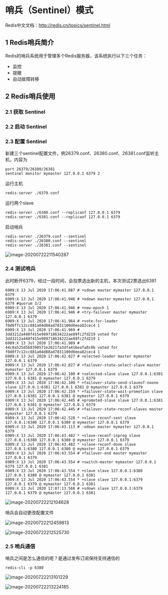 # 哨兵（Sentinel）模式

Redis中文文档：http://redis.cn/topics/sentinel.html

## 1 Redis哨兵简介

Redis的哨兵系统用于管理多个Redis服务器，该系统执行以下三个任务：

- 监控
- 提醒
- 自动故障转移

## 2 Redis哨兵使用

### 2.1 获取 Sentinel

### 2.2 启动 Sentinel

### 2.3 配置 Sentinel

新建三个sentinel配置文件，例26379.conf、26380.conf、26381.conf监听主机，内容为

```
port 26379/26380/26381
sentinel monitor mymaster 127.0.0.1 6379 2
```

运行主机

```
redis-server ./6379.conf
```

运行两个slave

```
redis-server ./6380.conf --replicaof 127.0.0.1 6379
redis-server ./6381.conf --replicaof 127.0.0.1 6379
```

启动哨兵

```
redis-server ./26379.conf --sentinel
redis-server ./26380.conf --sentinel
redis-server ./26381.conf --sentinel
```

![image-20200722211540287](https://yeyangshu-picgo.oss-cn-shanghai.aliyuncs.com/img/image-20200722211540287.png)

### 2.4 测试哨兵

此时断开6379，经过一段时间，会投票选出新的主机，本次测试2票选出6381

```
6909:X 13 Jul 2020 17:06:41.887 # +sdown master mymaster 127.0.0.1 6379
6909:X 13 Jul 2020 17:06:41.946 # +odown master mymaster 127.0.0.1 6379 #quorum 3/2
6909:X 13 Jul 2020 17:06:41.946 # +new-epoch 1
6909:X 13 Jul 2020 17:06:41.946 # +try-failover master mymaster 127.0.0.1 6379
6909:X 13 Jul 2020 17:06:41.964 # +vote-for-leader f0d0f7c12cc881a04d88ad7831100d0eea82cec4 1
6909:X 13 Jul 2020 17:06:41.969 # 3dd3212a440f415e989718634222ae89fc2fd219 voted for 3dd3212a440f415e989718634222ae89fc2fd219 1
6909:X 13 Jul 2020 17:06:41.989 # 44c8a525d5b8390571e2621fa3dfa416eafa8c0b voted for f0d0f7c12cc881a04d88ad7831100d0eea82cec4 1
6909:X 13 Jul 2020 17:06:42.027 # +elected-leader master mymaster 127.0.0.1 6379
6909:X 13 Jul 2020 17:06:42.027 # +failover-state-select-slave master mymaster 127.0.0.1 6379
6909:X 13 Jul 2020 17:06:42.100 # +selected-slave slave 127.0.0.1:6381 127.0.0.1 6381 @ mymaster 127.0.0.1 6379
6909:X 13 Jul 2020 17:06:42.100 * +failover-state-send-slaveof-noone slave 127.0.0.1:6381 127.0.0.1 6381 @ mymaster 127.0.0.1 6379
6909:X 13 Jul 2020 17:06:42.159 * +failover-state-wait-promotion slave 127.0.0.1:6381 127.0.0.1 6381 @ mymaster 127.0.0.1 6379
6909:X 13 Jul 2020 17:06:42.445 # +promoted-slave slave 127.0.0.1:6381 127.0.0.1 6381 @ mymaster 127.0.0.1 6379
6909:X 13 Jul 2020 17:06:42.445 # +failover-state-reconf-slaves master mymaster 127.0.0.1 6379
6909:X 13 Jul 2020 17:06:42.528 * +slave-reconf-sent slave 127.0.0.1:6380 127.0.0.1 6380 @ mymaster 127.0.0.1 6379
6909:X 13 Jul 2020 17:06:43.113 # -odown master mymaster 127.0.0.1 6379
6909:X 13 Jul 2020 17:06:43.482 * +slave-reconf-inprog slave 127.0.0.1:6380 127.0.0.1 6380 @ mymaster 127.0.0.1 6379
6909:X 13 Jul 2020 17:06:43.482 * +slave-reconf-done slave 127.0.0.1:6380 127.0.0.1 6380 @ mymaster 127.0.0.1 6379
6909:X 13 Jul 2020 17:06:43.554 # +failover-end master mymaster 127.0.0.1 6379
6909:X 13 Jul 2020 17:06:43.554 # +switch-master mymaster 127.0.0.1 6379 127.0.0.1 6381
6909:X 13 Jul 2020 17:06:43.554 * +slave slave 127.0.0.1:6380 127.0.0.1 6380 @ mymaster 127.0.0.1 6381
6909:X 13 Jul 2020 17:06:43.554 * +slave slave 127.0.0.1:6379 127.0.0.1 6379 @ mymaster 127.0.0.1 6381
6909:X 13 Jul 2020 17:07:13.568 # +sdown slave 127.0.0.1:6379 127.0.0.1 6379 @ mymaster 127.0.0.1 6381
```

![image-20200722212104628](https://yeyangshu-picgo.oss-cn-shanghai.aliyuncs.com/img/image-20200722212104628.png)

哨兵会自动更改配置文件

![image-20200722212459813](https://yeyangshu-picgo.oss-cn-shanghai.aliyuncs.com/img/image-20200722212459813.png)

![image-20200722212525730](https://yeyangshu-picgo.oss-cn-shanghai.aliyuncs.com/img/image-20200722212525730.png)

### 2.5 哨兵通信

哨兵之间是怎么通信的呢？是通过发布订阅保持支持通信的

```
redis-cli -p 6380
```

![image-20200722213101229](https://yeyangshu-picgo.oss-cn-shanghai.aliyuncs.com/img/image-20200722213101229.png)

![image-20200722213224185](https://yeyangshu-picgo.oss-cn-shanghai.aliyuncs.com/img/image-20200722213224185.png)